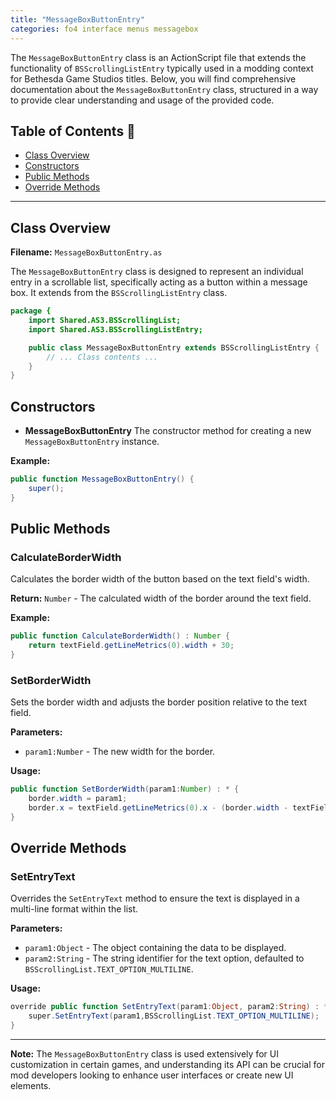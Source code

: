 ```yaml
---
title: "MessageBoxButtonEntry"
categories: fo4 interface menus messagebox
---
```


The `MessageBoxButtonEntry` class is an ActionScript file that extends the functionality of `BSScrollingListEntry` typically used in a modding context for Bethesda Game Studios titles.
Below, you will find comprehensive documentation about the `MessageBoxButtonEntry` class, structured in a way to provide clear understanding and usage of the provided code.

## Table of Contents 📑

- [Class Overview](#class-overview)
- [Constructors](#constructors)
- [Public Methods](#public-methods)
- [Override Methods](#override-methods)

---

## Class Overview

**Filename:** `MessageBoxButtonEntry.as`

The `MessageBoxButtonEntry` class is designed to represent an individual entry in a scrollable list, specifically acting as a button within a message box. It extends from the `BSScrollingListEntry` class.

```actionscript
package {
    import Shared.AS3.BSScrollingList;
    import Shared.AS3.BSScrollingListEntry;

    public class MessageBoxButtonEntry extends BSScrollingListEntry {
        // ... Class contents ...
    }
}
```

## Constructors

- **MessageBoxButtonEntry**
  The constructor method for creating a new `MessageBoxButtonEntry` instance.

**Example:**

```actionscript
public function MessageBoxButtonEntry() {
    super();
}
```

## Public Methods

### CalculateBorderWidth

Calculates the border width of the button based on the text field's width.

**Return:** `Number` - The calculated width of the border around the text field.

**Example:**

```actionscript
public function CalculateBorderWidth() : Number {
    return textField.getLineMetrics(0).width + 30;
}
```

### SetBorderWidth

Sets the border width and adjusts the border position relative to the text field.

**Parameters:**

- `param1:Number` - The new width for the border.

**Usage:**

```actionscript
public function SetBorderWidth(param1:Number) : * {
    border.width = param1;
    border.x = textField.getLineMetrics(0).x - (border.width - textField.getLineMetrics(0).width) / 2 + 2.5;
}
```

## Override Methods

### SetEntryText

Overrides the `SetEntryText` method to ensure the text is displayed in a multi-line format within the list.

**Parameters:**

- `param1:Object` - The object containing the data to be displayed.
- `param2:String` - The string identifier for the text option, defaulted to `BSScrollingList.TEXT_OPTION_MULTILINE`.

**Usage:**

```actionscript
override public function SetEntryText(param1:Object, param2:String) : * {
    super.SetEntryText(param1,BSScrollingList.TEXT_OPTION_MULTILINE);
}
```

---

**Note:** The `MessageBoxButtonEntry` class is used extensively for UI customization in certain games, and understanding its API can be crucial for mod developers looking to enhance user interfaces or create new UI elements.
